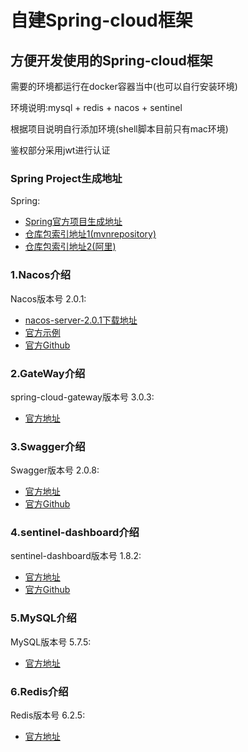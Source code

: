 # 自建Spring-cloud框架

## 方便开发使用的Spring-cloud框架

需要的环境都运行在docker容器当中(也可以自行安装环境)

环境说明:mysql + redis + nacos + sentinel

根据项目说明自行添加环境(shell脚本目前只有mac环境)

鉴权部分采用jwt进行认证

### Spring Project生成地址

Spring:

* [Spring官方项目生成地址](https://start.spring.io/)
* [仓库包索引地址1(mvnrepository)](https://mvnrepository.com/)
* [仓库包索引地址2(阿里)](https://maven.aliyun.com/mvn/guide)

### 1.Nacos介绍

Nacos版本号 2.0.1:

* [nacos-server-2.0.1下载地址](https://github.com/alibaba/nacos/releases/tag/2.0.1)
* [官方示例](http://console.nacos.io/nacos/index.html#/login)
* [官方Github](https://github.com/alibaba/nacos)

### 2.GateWay介绍

spring-cloud-gateway版本号 3.0.3:

* [官方地址](https://spring.io/projects/spring-cloud-gateway)

### 3.Swagger介绍

Swagger版本号 2.0.8:

* [官方地址](https://xiaoym.gitee.io/knife4j/)
* [官方Github](https://github.com/xiaoymin/swagger-bootstrap-ui)

### 4.sentinel-dashboard介绍

sentinel-dashboard版本号 1.8.2:

* [官方地址](https://www.gitmemory.com/alibaba/Sentinel)
* [官方Github](https://github.com/alibaba/Sentinel)

### 5.MySQL介绍

MySQL版本号 5.7.5:

* [官方地址](https://www.mysql.com)

### 6.Redis介绍

Redis版本号 6.2.5:

* [官方地址](https://redis.io)